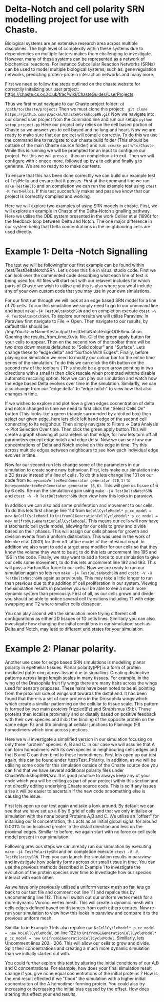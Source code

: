 # Delta-Notch and cell polarity SRN modelling project for use with Chaste.

Biological systems are an extensive research area across multiple disciplines. The high level of complexity within these systems due to dependencies on multiple factors makes them challenging to investigate. However, many of these systems can be represented as a network of biochemical reactions. For instance Subcellular Reaction Networks (SRNs) can be used to model multiple biological systems, such as: gene regulation networks, predicting protein-protein interaction networks and many more.

First we need to follow the steps outlined on the chaste website for correctlly initalizing our user project: 
https://chaste.cs.ox.ac.uk/trac/wiki/ChasteGuides/UserProjects

Thus we first must navigate to our Chaste project folder: ```cd /path/to/Chaste/projects```
Then we must clone this project: ``` git clone https://github.com/BJackal/ChasteWorkshopSRN.git```
Now we navigate into our cloned user project from the command line and run our setup: ```python setup_project.py```
Here our project only relies on the cell based portion of Chaste so we answer yes to cell based and no lung and heart.
Now we are ready to make sure that our project will compile correctly. To do this we use the command line to navigate to our chaste build folder (This should be outside of the main Chaste source folder) and run: ```ccmake path/to/Chaste```
While this is running we will be prompted for an input to configure our project. For this we will press ```c ``` then on completion ```e``` to exit.
Then we will configure with ```c``` onece more, followed up by ```e``` to exit and finally ```g``` to generate.
We are no ready to to make our tests.

To ensure that this has been done correctlly we can build our example test of TestHello and ensure that it passes.
First at the command line we run ```make TestHello``` and on completion we can run the example test using ```ctest -R TestHello$```.
If this test succesfully makes and pass we know that our project is correctlly compiled and working.

Here we will explore two examples of using SRN models in chaste. First, we will explore an example in Chaste of the Delta-Notch signalling pathway. Here we utilise the ODE system presented in the work Collier et al (1996) for the feedback loop between Delta and Notch. The one major difference in our system being that Delta concentrations in the neighbouring cells are used directly.

# Example 1: Delta -Notch Signalling
The test we will be followingfor our first example can be found within /test/TestDeltaNotchSRN. Let's open this file in visual studio code. First we can look over the commented code describing what each line of text is being used for. All files will start out with our relavent includes for which parts of Chaste we wish to utilise and this is also where you woul include any of your own custom code that you may use in your own simulations.

For our first run through we will look at an edge based SRN model for a line of 70 cells. To run this simulation we simply need to go to our command line and input ```make -j4 TestDeltaNotchSRN``` and on completion execute ```ctest -V -R TestDeltaNotchSRN```. To explore our results we will utilise Paraview. In Paraview first navigate to File -> Open. Then navigate to our results, by default this should be /tmp/YourUserName/testoutput/TestDeltaNotchEdgeODESimulation. Opening the results_from_time_0.vtu file. Clicl the green apply button for your cells to appear. Then on the second row of the toolbar there will be two drop down menus defaulted to "Solid colour" and "Surface". Lets change these to "edge delta" and "Surface With Edges". Finally, before playing our simulation we need to modify our colour bar for the entire time series of the simulation. To do this we can click the 6th button on the second row of the toolbars ( This should be a green arrow pointing in two directions with a small t) then click rescale when prompted withthe disable automatic rescaling option. Now we can play our simulation and watch how the edge based Delta evolves over time in the simulation. Similarlly, we can also change from our "edge delta" to "edge notch" to view how that also changes in time. 

If we wished to explore and plot how a given edges cocnentration of delta and notch changed in time we need to first click the "Select Cells On" button (This looks like a green triangle surrounded by a dotted box) then select our given edge. here lets click left hand edge of the second cell conencting to its neigbhour. Then simply navigate to Filters -> Data Analysis -> Plot Selection Over time. Then click the green apply button.This will create a graph showing all parameters on that edge, for now lets turn off all parameters except edge notch and edge delta. Now we can see how our concentrations of Delta and Notch evolve on this edge in time. Try this across multiple edges between neighbours to see how each individual edge evolves in time.

Now for our second run lets change some of the parameters in our simulation to create some new behaviour. First, lets make our simulation into a 2D tissue instead of a line of cells. To do this lets change line 101 on our code from ```HoneycombVertexMeshGenerator generator (70,1)``` to  ```HoneycombVertexMeshGenerator generator (6,6)```. This will give us tissue of 6 by 6 cells. Re-run the simulation again using ```make -j4 TestDeltaNotchSRN``` and  ```ctest -V -R TestDeltaNotchSRN``` then view how this looks in paraview.  

In addition we can also add some proliferation and movement to our cells. To do this lets first change line 114 from ```NoCellCycleModel* p_cc_model = new NoCellCycleModel``` to ```UnifromG1GenerationCellCycleModel* p_cc_model = new UnifromG1GenerationCellCycleModel```. This means our cells will now have a stochastic cell cycle model, allowing for our cells to grow and divide based on their phases. This will assign our cells phases for growth and division events from a uniform distribution. This was used in the work of Meinke et al (2001) for their off lattice model of the intestinal crypt. In addition we also want to add a target area modifier for our cells so that they know the volume they want to be at, to do this lets uncomment line 195 and 196 in the code. Finally, we may want to add a force to our simulation to give our cells some movement, to do this lets uncomment line 192 and 193. This will pass a Farhardifar force to our cells. Now we are ready to run our simulation again so lets run ```make -j4 TestDeltaNotchSRN``` and  ```ctest -V -R TestDeltaNotchSRN``` again as previously. This may take a little longer to run than previous due to the addition of cell proliferation in our system. Viewing the simulation results in paraview you will be able to see a much more dynamic system than previously. First of all, as our cells grown and divide you should be able to notice several cell transitions including T1 with edge swapping and T2 where smaller cells dissapear. 

You can play around with the simulation more trying different cell configurations as either 2D tissues or 1D cells lines. Simillarly you can also investigate how changing the initial conditions in our simulation, such as Delta and Notch, may lead to different end states for your simulation.

# Example 2: Planar polarity. 

Another use case for edge based SRN simulations is modelling planar polarity in epethelial tissues. Planar polarity(PP) is a form of protein mediated patterning across tissue due to signalling. Creating distinctive patterns across large length scales in many tissues. For example, in the wing of the Drasophila fruit fly wings there are many hairs across the wings used for sensory pruposes. These hairs have been noted to be all pointing from the proximal side of wings out towards the distal end. It has been found that there is a set of core proteins in the Drosophila wings which which create a simillar patterning on the cellular to tissue scale. This pattern is formed by two main proteins Frizzled(Fz) and Strabismus (Stb). These proteins then localise proximally and or distally based on positive feedback with their own species and ihibit the binding of the opposite protein on the same edge. Fz and Stb binding at cellular junctions to Flamingo (Fl) homodimers which bind across junctions.

Here we will investigate a simplified version in our simulation focusing on only three "protein" species: A, B and C. In our case we will assume that A can form homodimers with its own species in neighbouring cells edges and that B and C can then bind to these homodimers. First lets open up our test again, this can be found under /test/Test_Polarity. In addition, as we will be utilising some code for this simulation outside of the Chaste source doe you can find that we have several additional polarity files under ChasteWorkshopSRN/src. It is good practice to always keep any of your code which you will be editing as part of your project within this section and not directlly editing underlying Chaste source code. This is so if any issues arise it will be easier to ascertain if the new code or something else is causing the issue.

First lets open up our test again and take a look around. By default we can see that we have set up a 6 by 6 grid of cells and that we only initialise or simulation with the none bound Proteins A,B and C. We utilise an "offset" for initalising our B concentration, this acts as an initial global signal for around 0.001% to be localised greater in the distall direction and less on the proximal edges. Simillar to before, we again start with no force or cell cycle model present in our simulation.

Following previous steps we can already run our simulation by executing ```make -j4 TestPolaritySRN``` and on completion execute ```ctest -V -R TestPolaritySRN```. Then you can launch the simulation results in paraview and investigate how polarity forms across our small tissue in time. You can use the previous methods described in Example 1 to investigate the evolution of the protein species over time to investiagte how our species interact with each other.

As we have only previously utilised a uniform vertex mesh so far, lets go back to our test file and comment out line 111 and repalce this by uncommenting line 112. This will switch out our uniform vertex mesh for a more dynamic Voronoi vertex mesh. This will create a dynamic mesh with cells edges defined based on distances from each others centres. Now re-run your simulation to view how this looks in paraview and compare it to the previous uniform mesh.

Simillar to in Example 1 lets also repalce our ```NoCellCycleModel* p_cc_model = new NoCellCycleModel``` on line 122 to ```UnifromG1GenerationCellCycleModel* p_cc_model = new UnifromG1GenerationCellCycleModel```. Simillarly, lets Uncomment lines 
202 - 206. This will allow our cells to grow and divide. Split their concentrations and creating a much more dynamic simulation than we initially started out with. 

You could further explore this test by altering the initial conditions of our A,B and C concentrations. For example, how does your final simulation result change if you give none equal cocnentrations of the initial proteins ? How is the end result effected if we "flood" the simulation with a higher initial cocnentraiton of the A homodimer forming protein. You could also try increasing or decreasing the initial bias caused by the offset. How does altering this effect your end results.


